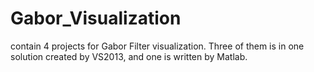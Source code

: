 # Gabor_Visualization
contain 4 projects for Gabor Filter visualization. Three of them is in one solution created by VS2013, and one is written by Matlab.
